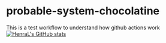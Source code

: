 # probable-system-chocolatine
This is a test workflow to understand how github actions work\
[![HenraL's GitHub stats](https://github-readme-stats.vercel.app/api?username=HenraL&show_icons=true&theme=blue-green)](https://github.com/anuraghazra/github-readme-stats)
